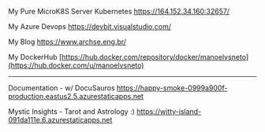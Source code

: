 My Pure MicroK8S Server Kubernetes
https://164.152.34.160:32657/

My Azure Devops
https://devbit.visualstudio.com/

My Blog
https://www.archse.eng.br/

My DockerHub 
[https://hub.docker.com/repository/docker/manoelvsneto](https://hub.docker.com/u/manoelvsneto)


---------------------------------------
Documentation - w/ DocuSauros
https://happy-smoke-0999a900f-production.eastus2.5.azurestaticapps.net

Mystic Insights - Tarot and Astrology :)
https://witty-island-091da111e.6.azurestaticapps.net
